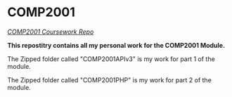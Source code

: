 # COMP2001
<i><u>COMP2001 Coursework Repo</i></u>

<b>This repostitry contains all my personal work for the COMP2001 Module.</b>

The Zipped folder called "COMP2001APIv3" is my work for part 1 of the module.

The Zipped folder called "COMP2001PHP" is my work for part 2 of the module.
